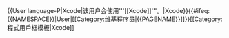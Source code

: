 {{User language-P|Xcode|该用户会使用'''[[Xcode]]'''。|Xcode}}<includeonly>{{#ifeq:{{NAMESPACE}}|User|[[Category:维基程序员|{{PAGENAME}}]]}}</includeonly><noinclude>[[Category:程式用戶框模板|Xcode]]</noinclude>